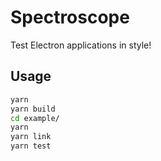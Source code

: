 # Spectroscope

Test Electron applications in style!

## Usage

```bash
yarn
yarn build
cd example/
yarn
yarn link
yarn test
```
